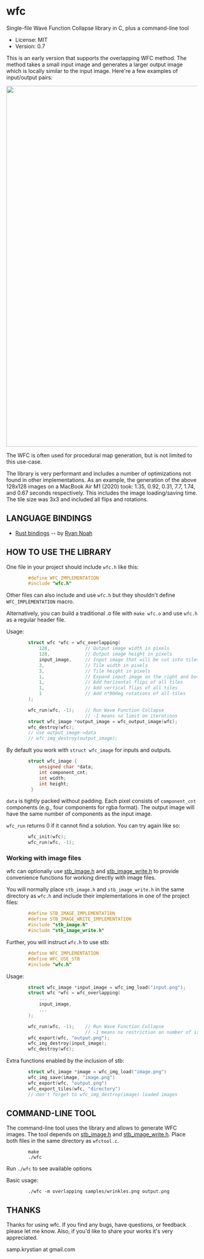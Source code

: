 # wfc

Single-file Wave Function Collapse library in C, plus a command-line tool

- License: MIT
- Version: 0.7

This is an early version that supports the overlapping WFC method.
The method takes a small input image and generates a larger output image which is
locally similar to the input image. Here're a few examples of
input/output pairs:

<img width="950px" src="https://user-images.githubusercontent.com/947457/150605257-ba54c0fe-734d-4458-89d6-7fd54ea99495.png">

The WFC is often used for procedural map generation, but is not limited to this use-case.

The library is very performant and includes a number of optimizations not found in other implementations. As an example, the generation of the above 128x128 images on a MacBook Air M1 (2020) took: 1.35, 0.92, 0.31, 7.7, 1.74, and 0.67 seconds respectively. This includes the image loading/saving time. The tile size was 3x3 and included all flips and rotations.

## LANGUAGE BINDINGS

- [Rust bindings](https://crates.io/crates/wfc-rs) -- by [Ryan Noah](https://github.com/nsmryan)

## HOW TO USE THE LIBRARY

One file in your project should include `wfc.h` like this:

```c
        #define WFC_IMPLEMENTATION
        #include "wfc.h"
```

Other files can also include and use `wfc.h` but they shouldn't define
`WFC_IMPLEMENTATION` macro.

Alternatively, you can build a traditional .o file with `make wfc.o` and use
`wfc.h` as a regular header file.

Usage:

```c
        struct wfc *wfc = wfc_overlapping(
            128,             // Output image width in pixels
            128,             // Output image height in pixels
            input_image,     // Input image that will be cut into tiles
            3,               // Tile width in pixels
            3,               // Tile height in pixels
            1,               // Expand input image on the right and bottom
            1,               // Add horizontal flips of all tiles
            1,               // Add vertical flips of all tiles
            1                // Add n*90deg rotations of all tiles
        );

        wfc_run(wfc, -1);    // Run Wave Function Collapse
                             // -1 means no limit on iterations
        struct wfc_image *output_image = wfc_output_image(wfc);
        wfc_destroy(wfc);
        // use output_image->data
        // wfc_img_destroy(output_image);
```

By default you work with `struct wfc_image` for inputs and outputs.

```c
        struct wfc_image {
            unsigned char *data;
            int component_cnt;
            int width;
            int height;
         }
```

`data` is tightly packed without padding. Each pixel consists of
`component_cnt` components (e.g., four components for rgba format).
The output image will have the same number of components as the input
image.

`wfc_run` returns 0 if it cannot find a solution. You can try again like so:

```c
        wfc_init(wfc);
        wfc_run(wfc, -1);
```

### Working with image files

wfc can optionally use [stb_image.h](https://github.com/nothings/stb) and [stb_image_write.h](https://github.com/nothings/stb) to provide
convenience functions for working directly with image files.

You will normally place `stb_image.h` and `stb_image_write.h` in the same
directory as `wfc.h` and include their implementations in one of the
project files:

```c
        #define STB_IMAGE_IMPLEMENTATION
        #define STB_IMAGE_WRITE_IMPLEMENTATION
        #include "stb_image.h"
        #include "stb_image_write.h"
```

Further, you will instruct `wfc.h` to use stb:

```c
        #define WFC_IMPLEMENTATION
        #define WFC_USE_STB
        #include "wfc.h"
```

Usage:

```c
        struct wfc_image *input_image = wfc_img_load("input.png");
        struct wfc *wfc = wfc_overlapping(
            ...
            input_image,
            ...
        );

        wfc_run(wfc, -1);    // Run Wave Function Collapse
                             // -1 means no restriction on number of iterations
        wfc_export(wfc, "output.png");
        wfc_img_destroy(input_image);
        wfc_destroy(wfc);
```

Extra functions enabled by the inclusion of stb:

```c
        struct wfc_image *image = wfc_img_load("image.png")
        wfc_img_save(image, "image.png")
        wfc_export(wfc, "output.png")
        wfc_export_tiles(wfc, "directory")
        // don't forget to wfc_img_destroy(image) loaded images
```

## COMMAND-LINE TOOL

The command-line tool uses the library and allows to generate WFC images.
The tool depends on [stb_image.h](https://github.com/nothings/stb)
and [stb_image_write.h](https://github.com/nothings/stb). Place both files in the same
directory as `wfctool.c`.

```
        make
        ./wfc
```

Run `./wfc` to see available options


Basic usage:

```
        ./wfc -m overlapping samples/wrinkles.png output.png
```

## THANKS

Thanks for using wfc. If you find any bugs, have questions, or feedback please
let me know. Also, if you'd like to share your works it's very appreciated.

samp.krystian at gmail.com

